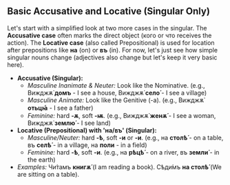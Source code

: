 ## Basic Accusative and Locative (Singular Only)

Let's start with a simplified look at two more cases in the singular. The **Accusative case** often marks the direct object (кого or что receives the action). The **Locative case** (also called Prepositional) is used for location after prepositions like **на** (on) or **въ** (in). For now, let's just see how simple singular nouns change (adjectives also change but let's keep it very basic here).

* **Accusative (Singular):**
    * *Masculine Inanimate & Neuter:* Look like the Nominative. (e.g., Вижджѫ̀ **домъ** - I see a house, Вижджѫ̀ **село́** - I see a village)
    * *Masculine Animate:* Look like the Genitive (-a). (e.g., Вижджѫ̀ **отьцꙗ́** - I see a father)
    * *Feminine:* hard **-ѫ**, soft **-ѭ**. (e.g., Вижджѫ̀ **женѫ́** - I see a woman, Вижджѫ̀ **землю́** - I see land)
* **Locative (Prepositional) with 'на/въ' (Singular):**
    * *Masculine/Neuter:* hard **-ѣ**, soft **-и** or **-и**. (e.g., на **столѣ́** - on a table, въ **селѣ́** - in a village, на **поли** - in a field)
    * *Feminine:* hard **-ѣ**, soft **-и**. (e.g., на **рѣцѣ́** - on a river, въ **земли́** - in the earth)
* *Examples:* Чи́тамъ **книгѫ́** (I am reading a book). Сѣди́мъ **на столѣ́** (We are sitting on a table).